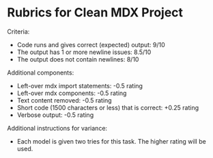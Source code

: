 # Rubrics for Clean MDX Project

Criteria:
- Code runs and gives correct (expected) output: 9/10
- The output has 1 or more newline issues: 8.5/10
- The output does not contain newlines: 8/10

Additional components:
- Left-over mdx import statements: -0.5 rating
- Left-over mdx components: -0.5 rating
- Text content removed: -0.5 rating
- Short code (1500 characters or less) that is correct: +0.25 rating
- Verbose output: -0.5 rating

Additional instructions for variance:
- Each model is given two tries for this task. The higher rating will be used.
